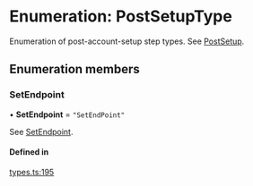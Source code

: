 # Enumeration: PostSetupType

Enumeration of post-account-setup step types. See [PostSetup](../types/PostSetup.md).

## Enumeration members

### SetEndpoint

• **SetEndpoint** = `"SetEndPoint"`

See [SetEndpoint](PostSetupType.md#setendpoint).

#### Defined in

[types.ts:195](https://github.com/coda/packs-sdk/blob/main/types.ts#L195)
